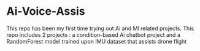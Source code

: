 # Ai-Voice-Assis

This repo has been my first time trying out Ai and Ml related projects.
This repo includes 2 projects : a condition-based Ai chatbot project and a RandomForest model trained upon IMU dataset that assists drone flight 
